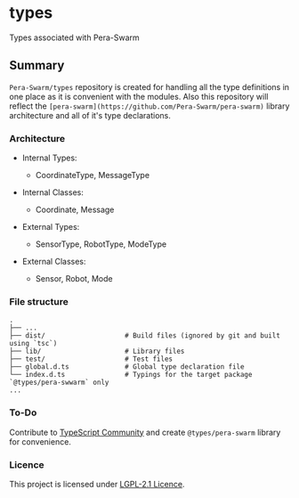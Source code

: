 # types
Types associated with Pera-Swarm

## Summary
`Pera-Swarm/types` repository is created for handling all the type definitions in one place as it is convenient with the modules. Also this repository will reflect the `[pera-swarm](https://github.com/Pera-Swarm/pera-swarm)` library architecture and all of it's type declarations.

### Architecture

- Internal Types:
  - CoordinateType, MessageType
- Internal Classes:
  - Coordinate, Message

- External Types:
  - SensorType, RobotType, ModeType
- External Classes:
  - Sensor, Robot, Mode

### File structure
    .
    ├── ...
    ├── dist/                    # Build files (ignored by git and built using `tsc`)
    ├── lib/                     # Library files
    ├── test/                    # Test files
    ├── global.d.ts              # Global type declaration file
    └── index.d.ts               # Typings for the target package `@types/pera-swwarm` only
    ...

### To-Do
Contribute to [TypeScript Community](https://github.com/DefinitelyTyped/DefinitelyTyped/) and create `@types/pera-swarm` library for convenience.

### Licence
This project is licensed under [LGPL-2.1 Licence](https://github.com/Pera-Swarm/types/blob/main/LICENSE).